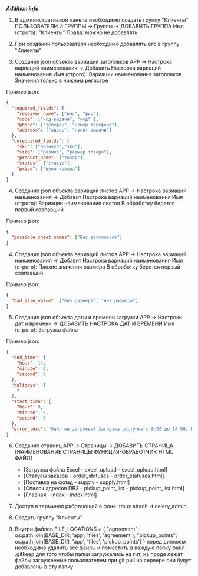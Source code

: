 ***Addition info***
1. В административной панеле необходимо создать группу "Клиенты"
ПОЛЬЗОВАТЕЛИ И ГРУППЫ -> Группы -> ДОБАВИТЬ ГРУППА 
Имя (строго): "Клиенты"
Права: можно не добавлять

2. При создании пользователя необходимо добавлять его в группу "Клиенты"

3. Создание json объекта вариаций заголовков
APP -> Настрока вариаций наименования -> Добавить Настрока вариаций наименования
Имя (строго): Вариации наименования заголовков
Значения только в нижнем регистре

Пример json:
```json
{
  "required_fields": {
    "receiver_name": ["имя", "фио"],
    "code": ["код выдачи", "код" ],
    "phone": ["телефон", "номер телефона"],
    "address": ["адрес", "пункт выдачи"]
  },
  "unrequired_fields": {
    "sku": ["артикул","sku"],
    "size": ["размер", "размер товара"],
    "product_name": ["товар"],
    "status": ["cтатус"],
    "price": ["цена товара"]
  }
}
```

4. Создание json объекта вариаций листов
APP ->  Настрока вариаций наименования -> Добавит Настрока вариаций наименования
Имя (строго): Вариации наименования листов
В обработку берется первый совпавший

Пример json:
```json
{
  "possible_sheet_names": ["Без заголовков"]
}
```


4. Создание json объекта вариаций листов
APP ->  Настрока вариаций наименования -> Добавит Настрока вариаций наименования
Имя (строго): Плохие значения размера
В обработку берется первый совпавший

Пример json:
```json
{
  "bad_size_value": ["без размера", "нет размера"]
}
```


5. Создание json объекта даты и времени загрузки
APP ->  Настроки дат и времени	-> ДОБАВИТЬ НАСТРОКА ДАТ И ВРЕМЕНИ
Имя (строго): Загрузка файла

Пример json:
```json
{
  "end_time": {
    "hour": 14,
    "minute": 0,
    "second": 0
  },
  "holidays": [
    7
  ],
  "start_time": {
    "hour": 8,
    "minute": 0,
    "second": 0
  },
  "error_text": "Файл не загружен! Загрузка доступна с 8:00 до 14:00, ПН-СБ"
}
```

6. Создание страниц 
APP -> Страницы -> ДОБАВИТЬ СТРАНИЦА
    [НАИМЕНОВАНИЕ СТРАНИЦЫ 
    ФУНКЦИЯ-ОБРАБОТЧИК 
    HTML ФАЙЛ]

    - [Загрузка файла Excel	  -  excel_upload	-   excel_upload.html]
    - [Статусы заказов   -   order_statuses   -   order_statuses.html]
    - [Поставка на склад   -   supply   -   supply.html]
    - [Список адресов ПВЗ   -   pickup_point_list   -   pickup_point_list.html]
    - [Главная   -   index   -   index html]


7. Доступ в терминал работающий в фоне: tmux attach -t celery_admin

8. Создать группу "Клиенты"

9. Внутри файлов 
FILE_LOCATIONS = {
    "agreement": os.path.join(BASE_DIR, 'app', 'files', 'agreement'),
    "pickup_points": os.path.join(BASE_DIR, 'app', 'files', 'pickup_points')
}
перед диплоем необходимо удалить все файлы и поместить в каждую папку файл .gitkeep
для того чтобы папки загружались на гит, на проде лежат файлы загруженные пользователем 
при git pull на сервере они будут добавлены в эту папку

